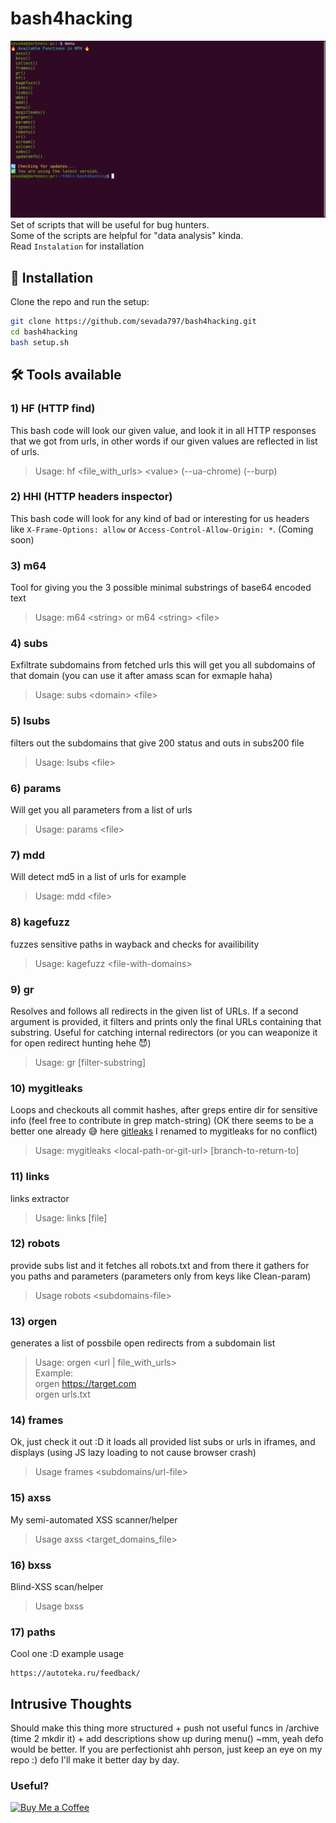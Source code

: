 # bash4hacking
![Demopic](https://github.com/Sevada797/bash4hacking/blob/main/assets/BFH.png?raw=true)
Set of scripts that will be useful for bug hunters.<br>
Some of the scripts are helpful for "data analysis" kinda.<br>
Read  `Instalation` for installation

## 🔧 Installation

Clone the repo and run the setup:

```bash
git clone https://github.com/sevada797/bash4hacking.git
cd bash4hacking
bash setup.sh
```

## 🛠️ Tools available
### 1) HF (HTTP find)
This bash code will look our given value, and look it in all HTTP responses that we got from urls, in other words if our given values are reflected in list of urls.

> Usage: hf <file_with_urls\> <value\> (--ua-chrome) (--burp)


### 2) HHI (HTTP headers inspector)
This bash code will look for any kind of bad or interesting for us headers like `X-Frame-Options: allow`  or  `Access-Control-Allow-Origin: *`. (Coming soon)

### 3) m64
Tool for giving you the 3 possible minimal substrings of base64 encoded text 

> Usage: m64  \<string\>  or m64 \<string\> \<file\>

### 4) subs
Exfiltrate subdomains from fetched urls
this will get you all subdomains of that domain (you can use it after amass scan for exmaple haha)

> Usage: subs  \<domain\>  \<file\>

### 5) lsubs
filters out the subdomains that give 200 status and outs in subs200 file

> Usage: lsubs \<file\>

### 6) params
Will get you all parameters from a list of urls 

> Usage: params \<file\>

### 7) mdd
Will detect md5 in a list of urls for example

> Usage: mdd \<file\>

### 8) kagefuzz
fuzzes sensitive paths in wayback and checks for availibility

> Usage: kagefuzz \<file-with-domains\>

### 9) gr
Resolves and follows all redirects in the given list of URLs.
If a second argument is provided, it filters and prints only the final URLs containing that substring.
Useful for catching internal redirectors (or you can weaponize it for open redirect hunting hehe 😈️)

> Usage: gr <url-file> [filter-substring]

### 10) mygitleaks
Loops and checkouts all commit hashes, after greps entire dir for sensitive info (feel free to contribute in grep match-string)
(OK there seems to be a better one already 😅️ here  [gitleaks](https://github.com/gitleaks/gitleaks) I renamed to mygitleaks for no conflict)
> Usage: mygitleaks \<local-path-or-git-url\> [branch-to-return-to]

### 11) links
links extractor
> Usage: links <domain> [file]

### 12) robots
provide subs list and it fetches all robots.txt and from there
it gathers for you paths and parameters (parameters only from keys like Clean-param)
> Usage robots \<subdomains-file\>

### 13) orgen 
generates a list of possbile open redirects from a subdomain list
> Usage: orgen \<url | file_with_urls\>
<br>Example:<br>
  orgen https://target.com<br>
  orgen urls.txt

### 14) frames 
Ok, just check it out :D it loads all provided
list subs or urls in iframes, and displays (using JS lazy loading to not cause browser crash)
> Usage frames \<subdomains/url-file\>

### 15) axss
My semi-automated XSS scanner/helper
> Usage axss \<target_domains_file\>

### 16) bxss
Blind-XSS scan/helper
> Usage bxss

### 17) paths
Cool one :D example usage
```sevada@darkness-pc:~/xunt/avito$ echo "https://autoteka.ru/feedback?identifier=axss%27%22%3c&email=axss%27%22%3c&file=axss%27%22%3c" | paths 1
https://autoteka.ru/feedback/
```

## Intrusive Thoughts
Should make this thing more structured + push not useful funcs in /archive (time 2 mkdir it) + add descriptions show up during menu() ~mm, yeah defo would be better.
If you are perfectionist ahh person, just keep an eye on my repo :) defo I'll make it better day by day.

### Useful?
[![Buy Me a Coffee](https://img.shields.io/badge/Buy%20Me%20a%20Coffee-donate-orange?style=flat&logo=buy-me-a-coffee)](https://buymeacoffee.com/zatikyansed)
